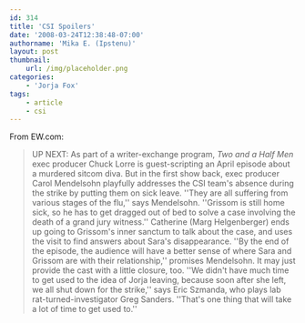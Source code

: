 ```yaml
---
id: 314
title: 'CSI Spoilers'
date: '2008-03-24T12:38:48-07:00'
authorname: 'Mika E. (Ipstenu)'
layout: post
thumbnail:
    url: /img/placeholder.png
categories:
    - 'Jorja Fox'
tags:
    - article
    - csi
---
```


From EW.com:

> UP NEXT: As part of a writer-exchange program, _Two and a Half Men_ exec producer Chuck Lorre is guest-scripting an April episode about a murdered sitcom diva. But in the first show back, exec producer Carol Mendelsohn playfully addresses the CSI team's absence during the strike by putting them on sick leave. ''They are all suffering from various stages of the flu,'' says Mendelsohn. ''Grissom is still home sick, so he has to get dragged out of bed to solve a case involving the death of a grand jury witness.'' Catherine (Marg Helgenberger) ends up going to Grissom's inner sanctum to talk about the case, and uses the visit to find answers about Sara's disappearance. ''By the end of the episode, the audience will have a better sense of where Sara and Grissom are with their relationship,'' promises Mendelsohn. It may just provide the cast with a little closure, too. ''We didn't have much time to get used to the idea of Jorja leaving, because soon after she left, we all shut down for the strike,'' says Eric Szmanda, who plays lab rat-turned-investigator Greg Sanders. ''That's one thing that will take a lot of time to get used to.''
